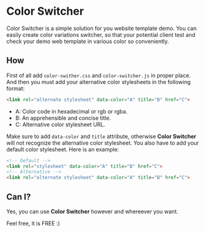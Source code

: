 # Color Switcher

Color Switcher is a simple solution for you website template demo. You can easily create color variations switcher, so that your potential client test and check your demo web template in various color so conveniently.

## How

First of all add `color-swither.css` and `color-switcher.js` in proper place. And then you must add your alternative color stylesheets in the following format:

``` html
<link rel="alternate stylesheet" data-color="A" title="B" href="C">
```
- A: Color code in hexadecimal or rgb or rgba.
- B: An apprehensible and concise title.
- C: Alternative color stylesheet URL.

Make sure to add `data-color` and `title` attribute, otherwise **Color Switcher** will not recognize the alternative color stylesheet. You also have to add your default color stylesheet. Here is an example:

``` html
<!-- Default -->
<link rel="stylesheet" data-color="A" title="B" href="C">
<!-- Alternative -->
<link rel="alternate stylesheet" data-color="A" title="B" href="C">
```

## Can I?

Yes, you can use **Color Switcher** however and whereever you want.

Feel free, it is FREE :)
